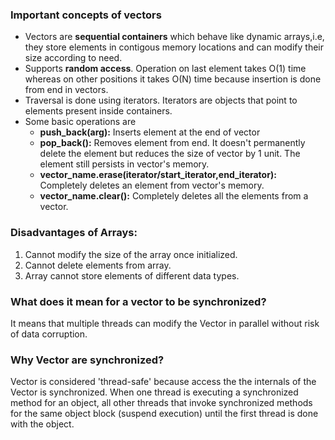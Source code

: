 ### Important concepts of vectors
- Vectors are **sequential containers** which behave like dynamic arrays,i.e, they store elements in contigous memory locations and can modify their size according to need.
- Supports **random access**. Operation on last element takes O(1) time whereas on other positions it takes O(N) time because insertion is done from end in vectors.
- Traversal is done using iterators. Iterators are objects that point to elements present inside containers.
- Some basic operations are
  - **push_back(arg):** Inserts element at the end of vector
  - **pop_back():** Removes element from end. It doesn't permanently delete the element but reduces the size of vector by 1 unit. The element still persists in vector's memory.
  - **vector_name.erase(iterator/start_iterator,end_iterator):** Completely deletes an element from vector's memory.
  - **vector_name.clear():** Completely deletes all the elements from a vector.
### Disadvantages of Arrays:
  1. Cannot modify the size of the array once initialized.
  2. Cannot delete elements from array.
  3. Array cannot store elements of different data types.
  
### What does it mean for a vector to be synchronized?
It means that multiple threads can modify the Vector in parallel without risk of data corruption.

### Why Vector are synchronized?
Vector is considered 'thread-safe' because access the the internals of the Vector is synchronized. When one thread is executing a synchronized method for an object, all other threads that invoke synchronized methods for the same object block (suspend execution) until the first thread is done with the object.

